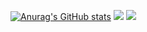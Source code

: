 [![Anurag's GitHub stats](https://github-readme-stats.vercel.app/api?username=anuraghazra)](https://github.com/anuraghazra/github-readme-stats)
![](https://raw.githubusercontent.com/Lapl4ce/test/master/profile-summary-card-output/github_dark/3-stats.svg)
![](https://raw.githubusercontent.com/Lapl4ce/test/master/profile-summary-card-output/github_dark/2-most-commit-language.svg)

